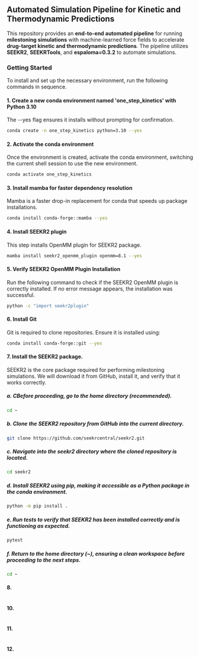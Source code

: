 ## Automated Simulation Pipeline for Kinetic and Thermodynamic Predictions

This repository provides an **end-to-end automated pipeline** for running **milestoning simulations** with machine-learned force fields to accelerate **drug-target kinetic and thermodynamic predictions**. The pipeline utilizes **SEEKR2**, **SEEKRTools**, and **espaloma=0.3.2** to automate simulations.

### **Getting Started**

To install and set up the necessary environment, run the following commands in sequence.

#### 1. Create a new conda environment named 'one_step_kinetics' with Python 3.10
The --yes flag ensures it installs without prompting for confirmation.
```sh
conda create -n one_step_kinetics python=3.10 --yes
```

#### 2. Activate the conda environment
Once the environment is created, activate the conda environment, switching the current shell session to use the new environment.
```sh
conda activate one_step_kinetics
```

#### 3. Install mamba for faster dependency resolution
Mamba is a faster drop-in replacement for conda that speeds up package installations.
```sh
conda install conda-forge::mamba --yes
```

#### 4. Install SEEKR2 plugin
This step installs OpenMM plugin for SEEKR2 package.
```sh
mamba install seekr2_openmm_plugin openmm=8.1 --yes
```
#### 5. Verify SEEKR2 OpenMM Plugin Installation
Run the following command to check if the SEEKR2 OpenMM plugin is correctly installed. If no error message appears, the installation was successful.
```sh
python -c "import seekr2plugin"
```

#### 6. Install Git
Git is required to clone repositories. Ensure it is installed using:

```sh
conda install conda-forge::git --yes
```

#### 7. Install the SEEKR2 package.
SEEKR2 is the core package required for performing milestoning simulations. We will download it from GitHub, install it, and verify that it works correctly.


##### a. CBefore proceeding, go to the home directory (recommended).
```sh
cd ~
```
##### b. Clone the SEEKR2 repository from GitHub into the current directory.
```sh
git clone https://github.com/seekrcentral/seekr2.git
```
##### c. Navigate into the seekr2 directory where the cloned repository is located.
```sh
cd seekr2
```
##### d. Install SEEKR2 using pip, making it accessible as a Python package in the conda environment.
```sh
python -m pip install .
```
##### e. Run tests to verify that SEEKR2 has been installed correctly and is functioning as expected.
```sh
pytest
```
##### f. Return to the home directory (~), ensuring a clean workspace before proceeding to the next steps.
```sh
cd ~
```

#### 8. 


```sh

```

#### 10. 


```sh

```

#### 11. 


```sh

```

#### 12. 


```sh

```


